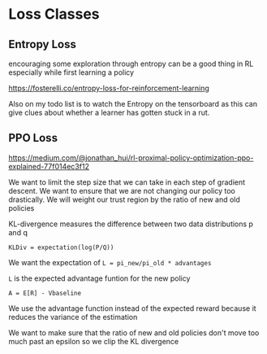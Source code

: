 # Loss Classes

## Entropy Loss
encouraging some exploration through entropy can be a good thing in RL especially while
first learning a policy

https://fosterelli.co/entropy-loss-for-reinforcement-learning

Also on my todo list is to watch the Entropy on the tensorboard
as this can give clues about whether a learner has gotten stuck in a rut.

## PPO Loss

https://medium.com/@jonathan_hui/rl-proximal-policy-optimization-ppo-explained-77f014ec3f12

We want to limit the step size that we can take in each step of gradient descent. 
We want to ensure that we are not changing our policy too drastically. We will
weight our trust region by the ratio of new and old policies

KL-divergence measures the difference between two data distributions p and q

`KLDiv = expectation(log(P/Q))`

We want the expectation of `L = pi_new/pi_old * advantages`

`L` is the expected advantage funtion for the new policy

`A = E[R] - Vbaseline`

We use the advantage function instead of the expected reward because it reduces the variance of the estimation

We want to make sure that the ratio of new and old policies don't 
move too much past an epsilon so we clip the KL divergence
